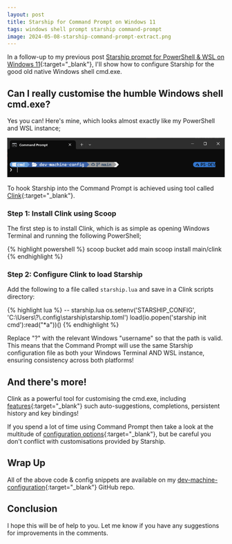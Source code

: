 ```yaml
---
layout: post
title: Starship for Command Prompt on Windows 11
tags: windows shell prompt starship command-prompt
image: 2024-05-08-starship-command-prompt-extract.png
---
```

In a follow-up to my previous post [Starship prompt for PowerShell & WSL on Windows 11](https://blog.philipstreet.co.uk/Starship-prompt-for-PowerShell-and-WSL-on-Windows-11/){:target="_blank"}, I'll show how to configure Starship for the good old native Windows shell cmd.exe.

## Can I really customise the humble Windows shell cmd.exe?

Yes you can! Here's mine, which looks almost exactly like my PowerShell and WSL instance;

![Command Prompt](/images/2024-05-08-starship-command-prompt.png)

To hook Starship into the Command Prompt is achieved using tool called [Clink](https://chrisant996.github.io/clink/clink.html){:target="_blank"}.

### Step 1: Install Clink using Scoop

The first step is to install Clink, which is as simple as opening Windows Terminal and running the following PowerShell;

{% highlight powershell %}
scoop bucket add main
scoop install main/clink
{% endhighlight %}

### Step 2: Configure Clink to load Starship

Add the following to a file called ```starship.lua``` and save in a Clink scripts directory:

{% highlight lua %}
-- starship.lua
os.setenv('STARSHIP_CONFIG', 'C:\\Users\\?\\.config\\starship\\starship.toml')
load(io.popen('starship init cmd'):read("*a"))()
{% endhighlight %}

Replace "?" with the relevant Windows "username" so that the path is valid. This means that the Command Prompt will use the same Starship configuration file as both your Windows Terminal AND WSL instance, ensuring consistency across both platforms!

## And there's more!

Clink as a powerful tool for customising the cmd.exe, including [features](https://chrisant996.github.io/clink/clink.html#features){:target="_blank"} such auto-suggestions, completions, persistent history and key bindings!

If you spend a lot of time using Command Prompt then take a look at the multitude of [configuration options](https://chrisant996.github.io/clink/clink.html#configuring-clink){:target="_blank"}, but be careful you don't conflict with customisations provided by Starship.

## Wrap Up

All of the above code & config snippets are available on my [dev-machine-configuration](https://github.com/philipstreet/dev-machine-config/tree/main){:target="_blank"} GitHub repo.

## Conclusion

I hope this will be of help to you. Let me know if you have any suggestions for improvements in the comments.
